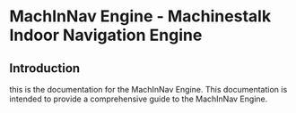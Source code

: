 # MachInNav Engine - Machinestalk Indoor Navigation Engine


## Introduction
this is the documentation for the MachInNav Engine. This documentation is intended to provide a comprehensive guide to the MachInNav Engine.

